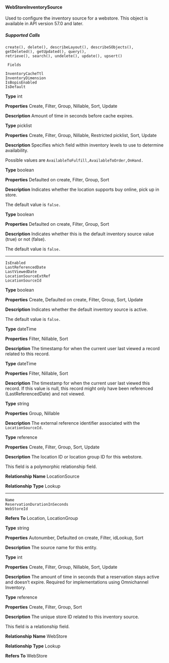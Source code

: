 #### WebStoreInventorySource

Used to configure the inventory source for a webstore. This object is available in API version 57.0 and later.

##### Supported Calls
```
create(), delete(), describeLayout(), describeSObjects(), getDeleted(), getUpdated(), query(),
retrieve(), search(), undelete(), update(), upsert()

 Fields

```
```
InventoryCacheTtl
InventoryDimension
IsBopisEnabled
IsDefault

```

**Type**
int

**Properties**
Create, Filter, Group, Nillable, Sort, Update

**Description**
Amount of time in seconds before cache expires.

**Type**
picklist

**Properties**
Create, Filter, Group, Nillable, Restricted picklist, Sort, Update

**Description**
Specifies which field within inventory levels to use to determine availability.

Possible values are `AvailableToFulfill,AvailableToOrder,OnHand.`

**Type**
boolean

**Properties**
Defaulted on create, Filter, Group, Sort

**Description**
Indicates whether the location supports buy online, pick up in store.

The default value is `false.`

**Type**
boolean

**Properties**
Defaulted on create, Filter, Group, Sort

**Description**
Indicates whether this is the default inventory source value (true) or not (false).

The default value is `false.`


-----

```
IsEnabled
LastReferencedDate
LastViewedDate
LocationSourceExtRef
LocationSourceId

```

**Type**
boolean

**Properties**
Create, Defaulted on create, Filter, Group, Sort, Update

**Description**
Indicates whether the default inventory source is active.

The default value is `false.`

**Type**
dateTime

**Properties**
Filter, Nillable, Sort

**Description**
The timestamp for when the current user last viewed a record related to this record.

**Type**
dateTime

**Properties**
Filter, Nillable, Sort

**Description**
The timestamp for when the current user last viewed this record. If this value is null, this
record might only have been referenced (LastReferencedDate) and not viewed.

**Type**
string

**Properties**
Group, Nillable

**Description**
The external reference identifier associated with the `LocationSourceId.`

**Type**
reference

**Properties**
Create, Filter, Group, Sort, Update

**Description**
The location ID or location group ID for this webstore.

This field is a polymorphic relationship field.

**Relationship Name**
LocationSource

**Relationship Type**
Lookup


-----

```
Name
ReservationDurationInSeconds
WebStoreId

```

**Refers To**
Location, LocationGroup

**Type**
string

**Properties**
Autonumber, Defaulted on create, Filter, idLookup, Sort

**Description**
The source name for this entity.

**Type**
int

**Properties**
Create, Filter, Group, Nillable, Sort, Update

**Description**
The amount of time in seconds that a reservation stays active and doesn’t expire. Required
for implementations using Omnichannel Inventory.

**Type**
reference

**Properties**
Create, Filter, Group, Sort

**Description**
The unique store ID related to this inventory source.

This field is a relationship field.

**Relationship Name**
WebStore

**Relationship Type**
Lookup

**Refers To**
WebStore

